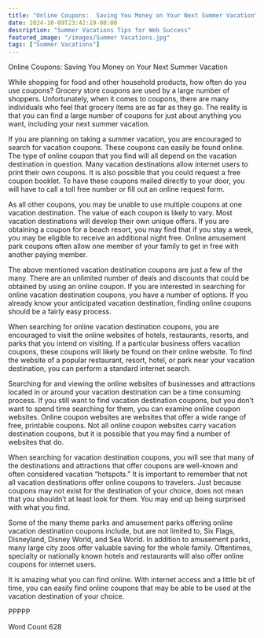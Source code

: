 ```yaml
---
title: "Online Coupons:  Saving You Money on Your Next Summer Vacation"
date: 2024-10-09T23:42:19-08:00
description: "Summer Vacations Tips for Web Success"
featured_image: "/images/Summer Vacations.jpg"
tags: ["Summer Vacations"]
---
```


Online Coupons:  Saving You Money on Your Next Summer Vacation

While shopping for food and other household products, how often do you use coupons?  Grocery store coupons are used by a large number of shoppers.  Unfortunately, when it comes to coupons, there are many individuals who feel that grocery items are as far as they go.  The reality is that you can find a large number of coupons for just about anything you want, including your next summer vacation.

If you are planning on taking a summer vacation, you are encouraged to search for vacation coupons.  These coupons can easily be found online.  The type of online coupon that you find will all depend on the vacation destination in question.  Many vacation destinations allow internet users to print their own coupons.  It is also possible that you could request a free coupon booklet. To have these coupons mailed directly to your door, you will have to call a toll free number or fill out an online request form.  

As all other coupons, you may be unable to use multiple coupons at one vacation destination. The value of each coupon is likely to vary.  Most vacation destinations will develop their own unique offers.  If you are obtaining a coupon for a beach resort, you may find that if you stay a week, you may be eligible to receive an additional night free.  Online amusement park coupons often allow one member of your family to get in free with another paying member.  

The above mentioned vacation destination coupons are just a few of the many. There are an unlimited number of deals and discounts that could be obtained by using an online coupon.  If you are interested in searching for online vacation destination coupons, you have a number of options.  If you already know your anticipated vacation destination, finding online coupons should be a fairly easy process.  

When searching for online vacation destination coupons, you are encouraged to visit the online websites of hotels, restaurants, resorts, and parks that you intend on visiting.  If a particular business offers vacation coupons, these coupons will likely be found on their online website.  To find the website of a popular restaurant, resort, hotel, or park near your vacation destination, you can perform a standard internet search.  

Searching for and viewing the online websites of businesses and attractions located in or around your vacation destination can be a time consuming process. If you still want to find vacation destination coupons, but you don’t want to spend time searching for them, you can examine online coupon websites.  Online coupon websites are websites that offer a wide range of free, printable coupons.  Not all online coupon websites carry vacation destination coupons, but it is possible that you may find a number of websites that do.  

When searching for vacation destination coupons, you will see that many of the destinations and attractions that offer coupons are well-known and often considered vacation “hotspots.”  It is important to remember that not all vacation destinations offer online coupons to travelers.  Just because coupons may not exist for the destination of your choice, does not mean that you shouldn’t at least look for them.  You may end up being surprised with what you find.  

Some of the many theme parks and amusement parks offering online vacation destination coupons include, but are not limited to, Six Flags, Disneyland, Disney World, and Sea World.  In addition to amusement parks, many large city zoos offer valuable saving for the whole family.  Oftentimes, specialty or nationally known hotels and restaurants will also offer online coupons for internet users.  

It is amazing what you can find online.  With internet access and a little bit of time, you can easily find online coupons that may be able to be used at the vacation destination of your choice.  

PPPPP

Word Count 628

